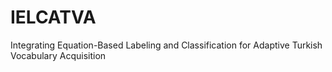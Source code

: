 # IELCATVA
 Integrating Equation-Based Labeling and Classification for Adaptive Turkish Vocabulary Acquisition

